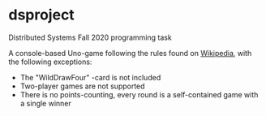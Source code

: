 # dsproject

Distributed Systems Fall 2020 programming task

A console-based Uno-game following the rules found on [Wikipedia](https://en.wikipedia.org/wiki/Uno_\(card_game\)#Official_rules), with the following exceptions:  
* The "WildDrawFour" -card is not included
* Two-player games are not supported
* There is no points-counting, every round is a self-contained game with a single winner